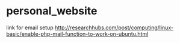 # personal_website
link for email setup http://researchhubs.com/post/computing/linux-basic/enable-php-mail-function-to-work-on-ubuntu.html
